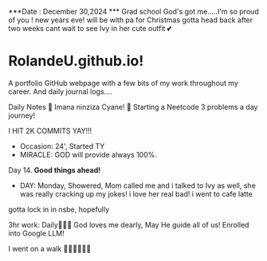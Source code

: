 ***Date : December 30,2024 *** Grad school God's got me.....I'm so proud of you ! new years eve!
will be with pa for Christmas gotta head back after two weeks cant wait to see Ivy in her cute outfit 💕
# RolandeU.github.io!

A portfolio GitHub webpage with a few bits of my work throughout my career. And daily journal logs....


Daily Notes
💚 Imana ninziza Cyane! 
💚 Starting a Neetcode 3 problems a day journey!

I HIT 2K COMMITS YAY!!!

- Occasion: 24', Started TY 
- MIRACLE: GOD will provide always 100%.

Day 14. **Good things ahead!** 
- DAY: Monday, Showered, Mom called me and i talked to Ivy as well, she was really cracking up my jokes! i love her real bad! i went to cafe latte

gotta lock in in nsbe, hopefully 

3hr work: Daily💚💚💚
God loves me dearly, May He guide all of  us!
Enrolled into Google LLM! 

I went on a walk 💚💚💚💚💚💚
